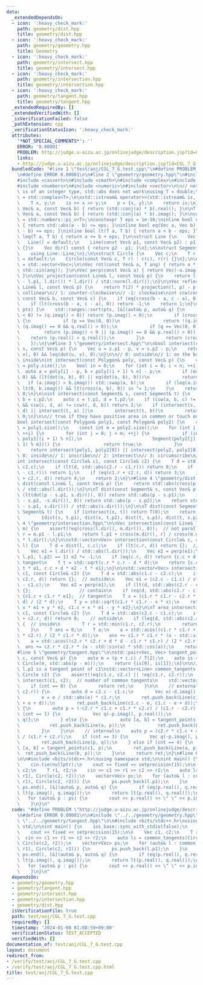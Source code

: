 ```yaml
---
data:
  _extendedDependsOn:
  - icon: ':heavy_check_mark:'
    path: geometry/dist.hpp
    title: geometry/dist.hpp
  - icon: ':heavy_check_mark:'
    path: geometry/geometry.hpp
    title: Geometry
  - icon: ':heavy_check_mark:'
    path: geometry/intersect.hpp
    title: geometry/intersect.hpp
  - icon: ':heavy_check_mark:'
    path: geometry/intersection.hpp
    title: geometry/intersection.hpp
  - icon: ':heavy_check_mark:'
    path: geometry/tangent.hpp
    title: geometry/tangent.hpp
  _extendedRequiredBy: []
  _extendedVerifiedWith: []
  _isVerificationFailed: false
  _pathExtension: cpp
  _verificationStatusIcon: ':heavy_check_mark:'
  attributes:
    '*NOT_SPECIAL_COMMENTS*': ''
    ERROR: '0.00001'
    PROBLEM: http://judge.u-aizu.ac.jp/onlinejudge/description.jsp?id=CGL_7_G
    links:
    - http://judge.u-aizu.ac.jp/onlinejudge/description.jsp?id=CGL_7_G
  bundledCode: "#line 1 \"test/aoj/CGL_7_G.test.cpp\"\n#define PROBLEM \"http://judge.u-aizu.ac.jp/onlinejudge/description.jsp?id=CGL_7_G\"\
    \n#define ERROR 0.00001\n\n#line 2 \"geometry/geometry.hpp\"\n#include <algorithm>\n\
    #include <cassert>\n#include <cmath>\n#include <complex>\n#include <iostream>\n\
    #include <numbers>\n#include <numeric>\n#include <vector>\n\n// note that if T\
    \ is of an integer type, std::abs does not work\nusing T = double;\nusing Vec\
    \ = std::complex<T>;\n\nstd::istream& operator>>(std::istream& is, Vec& p) {\n\
    \    T x, y;\n    is >> x >> y;\n    p = {x, y};\n    return is;\n}\n\nT dot(const\
    \ Vec& a, const Vec& b) { return (std::conj(a) * b).real(); }\n\nT cross(const\
    \ Vec& a, const Vec& b) { return (std::conj(a) * b).imag(); }\n\nconstexpr T PI\
    \ = std::numbers::pi_v<T>;\nconstexpr T eps = 1e-10;\ninline bool eq(T a, T b)\
    \ { return std::abs(a - b) <= eps; }\ninline bool eq(Vec a, Vec b) { return std::abs(a\
    \ - b) <= eps; }\ninline bool lt(T a, T b) { return a < b - eps; }\ninline bool\
    \ leq(T a, T b) { return a <= b + eps; }\n\nstruct Line {\n    Vec p1, p2;\n \
    \   Line() = default;\n    Line(const Vec& p1, const Vec& p2) : p1(p1), p2(p2)\
    \ {}\n    Vec dir() const { return p2 - p1; }\n};\n\nstruct Segment : Line {\n\
    \    using Line::Line;\n};\n\nstruct Circle {\n    Vec c;\n    T r;\n    Circle()\
    \ = default;\n    Circle(const Vec& c, T r) : c(c), r(r) {}\n};\n\nusing Polygon\
    \ = std::vector<Vec>;\n\nVec rot(const Vec& a, T ang) { return a * Vec(std::cos(ang),\
    \ std::sin(ang)); }\n\nVec perp(const Vec& a) { return Vec(-a.imag(), a.real());\
    \ }\n\nVec projection(const Line& l, const Vec& p) {\n    return l.p1 + dot(p\
    \ - l.p1, l.dir()) * l.dir() / std::norm(l.dir());\n}\n\nVec reflection(const\
    \ Line& l, const Vec& p) {\n    return T(2) * projection(l, p) - p;\n}\n\n// 0:\
    \ collinear\n// 1: counter-clockwise\n// -1: clockwise\nint ccw(const Vec& a,\
    \ const Vec& b, const Vec& c) {\n    if (eq(cross(b - a, c - a), 0)) return 0;\n\
    \    if (lt(cross(b - a, c - a), 0)) return -1;\n    return 1;\n}\n\nvoid sort_by_arg(std::vector<Vec>&\
    \ pts) {\n    std::ranges::sort(pts, [&](auto& p, auto& q) {\n        if ((p.imag()\
    \ < 0) != (q.imag() < 0)) return (p.imag() < 0);\n        if (cross(p, q) == 0)\
    \ {\n            if (p == Vec(0, 0))\n                return !(q.imag() < 0 ||\
    \ (q.imag() == 0 && q.real() > 0));\n            if (q == Vec(0, 0))\n       \
    \         return (p.imag() < 0 || (p.imag() == 0 && p.real() > 0));\n        \
    \    return (p.real() > q.real());\n        }\n        return (cross(p, q) > 0);\n\
    \    });\n}\n#line 3 \"geometry/intersect.hpp\"\n\nbool intersect(const Segment&\
    \ s, const Vec& p) {\n    Vec u = s.p1 - p, v = s.p2 - p;\n    return eq(cross(u,\
    \ v), 0) && leq(dot(u, v), 0);\n}\n\n// 0: outside\n// 1: on the border\n// 2:\
    \ inside\nint intersect(const Polygon& poly, const Vec& p) {\n    const int n\
    \ = poly.size();\n    bool in = 0;\n    for (int i = 0; i < n; ++i) {\n      \
    \  auto a = poly[i] - p, b = poly[(i + 1) % n] - p;\n        if (eq(cross(a, b),\
    \ 0) && (lt(dot(a, b), 0) || eq(dot(a, b), 0)))\n            return 1;\n     \
    \   if (a.imag() > b.imag()) std::swap(a, b);\n        if (leq(a.imag(), 0) &&\
    \ lt(0, b.imag()) && lt(cross(a, b), 0)) in ^= 1;\n    }\n    return in ? 2 :\
    \ 0;\n}\n\nint intersect(const Segment& s, const Segment& t) {\n    auto a = s.p1,\
    \ b = s.p2;\n    auto c = t.p1, d = t.p2;\n    if (ccw(a, b, c) != ccw(a, b, d)\
    \ && ccw(c, d, a) != ccw(c, d, b)) return 2;\n    if (intersect(s, c) || intersect(s,\
    \ d) || intersect(t, a) ||\n        intersect(t, b))\n        return 1;\n    return\
    \ 0;\n}\n\n// true if they have positive area in common or touch on the border\n\
    bool intersect(const Polygon& poly1, const Polygon& poly2) {\n    const int n\
    \ = poly1.size();\n    const int m = poly2.size();\n    for (int i = 0; i < n;\
    \ ++i) {\n        for (int j = 0; j < m; ++j) {\n            if (intersect(Segment(poly1[i],\
    \ poly1[(i + 1) % n]),\n                          Segment(poly2[j], poly2[(j +\
    \ 1) % m]))) {\n                return true;\n            }\n        }\n    }\n\
    \    return intersect(poly1, poly2[0]) || intersect(poly2, poly1[0]);\n}\n\n//\
    \ 0: inside\n// 1: inscribe\n// 2: intersect\n// 3: circumscribe\n// 4: outside\n\
    int intersect(const Circle& c1, const Circle& c2) {\n    T d = std::abs(c1.c -\
    \ c2.c);\n    if (lt(d, std::abs(c2.r - c1.r))) return 0;\n    if (eq(d, std::abs(c2.r\
    \ - c1.r))) return 1;\n    if (eq(c1.r + c2.r, d)) return 3;\n    if (lt(c1.r\
    \ + c2.r, d)) return 4;\n    return 2;\n}\n#line 4 \"geometry/dist.hpp\"\n\nT\
    \ dist(const Line& l, const Vec& p) {\n    return std::abs(cross(p - l.p1, l.dir()))\
    \ / std::abs(l.dir());\n}\n\nT dist(const Segment& s, const Vec& p) {\n    if\
    \ (lt(dot(p - s.p1, s.dir()), 0)) return std::abs(p - s.p1);\n    if (lt(dot(p\
    \ - s.p2, -s.dir()), 0)) return std::abs(p - s.p2);\n    return std::abs(cross(p\
    \ - s.p1, s.dir())) / std::abs(s.dir());\n}\n\nT dist(const Segment& s, const\
    \ Segment& t) {\n    if (intersect(s, t)) return T(0);\n    return std::min(\n\
    \        {dist(s, t.p1), dist(s, t.p2), dist(t, s.p1), dist(t, s.p2)});\n}\n#line\
    \ 4 \"geometry/intersection.hpp\"\n\nVec intersection(const Line& l, const Line&\
    \ m) {\n    assert(!eq(cross(l.dir(), m.dir()), 0));  // not parallel\n    Vec\
    \ r = m.p1 - l.p1;\n    return l.p1 + cross(m.dir(), r) / cross(m.dir(), l.dir())\
    \ * l.dir();\n}\n\nstd::vector<Vec> intersection(const Circle& c, const Line&\
    \ l) {\n    T d = dist(l, c.c);\n    if (lt(c.r, d)) return {};  // no intersection\n\
    \    Vec e1 = l.dir() / std::abs(l.dir());\n    Vec e2 = perp(e1);\n    if (ccw(c.c,\
    \ l.p1, l.p2) == 1) e2 *= -1;\n    if (eq(c.r, d)) return {c.c + d * e2};  //\
    \ tangent\n    T t = std::sqrt(c.r * c.r - d * d);\n    return {c.c + d * e2 +\
    \ t * e1, c.c + d * e2 - t * e1};\n}\n\nstd::vector<Vec> intersection(const Circle&\
    \ c1, const Circle& c2) {\n    T d = std::abs(c1.c - c2.c);\n    if (lt(c1.r +\
    \ c2.r, d)) return {};  // outside\n    Vec e1 = (c2.c - c1.c) / std::abs(c2.c\
    \ - c1.c);\n    Vec e2 = perp(e1);\n    if (lt(d, std::abs(c2.r - c1.r))) return\
    \ {};                  // contain\n    if (eq(d, std::abs(c2.r - c1.r))) return\
    \ {c1.c + c1.r * e1};  // tangent\n    T x = (c1.r * c1.r - c2.r * c2.r + d *\
    \ d) / (2 * d);\n    T y = std::sqrt(c1.r * c1.r - x * x);\n    return {c1.c +\
    \ x * e1 + y * e2, c1.c + x * e1 - y * e2};\n}\n\nT area_intersection(const Circle&\
    \ c1, const Circle& c2) {\n    T d = std::abs(c2.c - c1.c);\n    if (leq(c1.r\
    \ + c2.r, d)) return 0;    // outside\n    if (leq(d, std::abs(c2.r - c1.r)))\
    \ {  // inside\n        T r = std::min(c1.r, c2.r);\n        return PI * r * r;\n\
    \    }\n    T ans = 0;\n    T a;\n    a = std::acos((c1.r * c1.r + d * d - c2.r\
    \ * c2.r) / (2 * c1.r * d));\n    ans += c1.r * c1.r * (a - std::sin(a) * std::cos(a));\n\
    \    a = std::acos((c2.r * c2.r + d * d - c1.r * c1.r) / (2 * c2.r * d));\n  \
    \  ans += c2.r * c2.r * (a - std::sin(a) * std::cos(a));\n    return ans;\n}\n\
    #line 5 \"geometry/tangent.hpp\"\n\nstd::pair<Vec, Vec> tangent_points(const Circle&\
    \ c, const Vec& p) {\n    auto m = (p + c.c) / T(2);\n    auto is = intersection(c,\
    \ Circle(m, std::abs(p - m)));\n    return {is[0], is[1]};\n}\n\n// for each l,\
    \ l.p1 is a tangent point of c1\nstd::vector<Line> common_tangents(Circle c1,\
    \ Circle c2) {\n    assert(!eq(c1.c, c2.c) || !eq(c1.r, c2.r));\n    int cnt =\
    \ intersect(c1, c2);  // number of common tangents\n    std::vector<Line> ret;\n\
    \    if (cnt == 0) {\n        return ret;\n    }\n\n    // external\n    if (eq(c1.r,\
    \ c2.r)) {\n        auto d = c2.c - c1.c;\n        Vec e(-d.imag(), d.real());\n\
    \        e = e / std::abs(e) * c1.r;\n        ret.push_back(Line(c1.c + e, c1.c\
    \ + e + d));\n        ret.push_back(Line(c1.c - e, c1.c - e + d));\n    } else\
    \ {\n        auto p = (-c2.r * c1.c + c1.r * c2.c) / (c1.r - c2.r);\n        if\
    \ (cnt == 1) {\n            Vec q(-p.imag(), p.real());\n            return {Line(p,\
    \ q)};\n        } else {\n            auto [a, b] = tangent_points(c1, p);\n \
    \           ret.push_back(Line(a, p));\n            ret.push_back(Line(b, p));\n\
    \        }\n    }\n\n    // internal\n    auto p = (c2.r * c1.c + c1.r * c2.c)\
    \ / (c1.r + c2.r);\n    if (cnt == 3) {\n        Vec q(-p.imag(), p.real());\n\
    \        ret.push_back(Line(p, q));\n    } else if (cnt == 4) {\n        auto\
    \ [a, b] = tangent_points(c1, p);\n        ret.push_back(Line(a, p));\n      \
    \  ret.push_back(Line(b, p));\n    }\n\n    return ret;\n}\n#line 6 \"test/aoj/CGL_7_G.test.cpp\"\
    \n\n#include <bits/stdc++.h>\nusing namespace std;\n\nint main() {\n    ios_base::sync_with_stdio(false);\n\
    \    cin.tie(nullptr);\n    cout << fixed << setprecision(15);\n\n    Vec c1,\
    \ c2;\n    T r1, r2;\n    cin >> c1 >> r1 >> c2 >> r2;\n    auto ls = common_tangents(Circle(c1,\
    \ r1), Circle(c2, r2));\n    vector<Vec> ps;\n    for (auto& l : common_tangents(Circle(c1,\
    \ r1), Circle(c2, r2))) {\n        ps.push_back(l.p1);\n    }\n    sort(ps.begin(),\
    \ ps.end(), [&](auto& p, auto& q) {\n        if (eq(p.real(), q.real())) return\
    \ lt(p.imag(), q.imag());\n        return lt(p.real(), q.real());\n    });\n \
    \   for (auto& p : ps) {\n        cout << p.real() << \" \" << p.imag() << endl;\n\
    \    }\n}\n"
  code: "#define PROBLEM \"http://judge.u-aizu.ac.jp/onlinejudge/description.jsp?id=CGL_7_G\"\
    \n#define ERROR 0.00001\n\n#include \"../../geometry/geometry.hpp\"\n#include\
    \ \"../../geometry/tangent.hpp\"\n\n#include <bits/stdc++.h>\nusing namespace\
    \ std;\n\nint main() {\n    ios_base::sync_with_stdio(false);\n    cin.tie(nullptr);\n\
    \    cout << fixed << setprecision(15);\n\n    Vec c1, c2;\n    T r1, r2;\n  \
    \  cin >> c1 >> r1 >> c2 >> r2;\n    auto ls = common_tangents(Circle(c1, r1),\
    \ Circle(c2, r2));\n    vector<Vec> ps;\n    for (auto& l : common_tangents(Circle(c1,\
    \ r1), Circle(c2, r2))) {\n        ps.push_back(l.p1);\n    }\n    sort(ps.begin(),\
    \ ps.end(), [&](auto& p, auto& q) {\n        if (eq(p.real(), q.real())) return\
    \ lt(p.imag(), q.imag());\n        return lt(p.real(), q.real());\n    });\n \
    \   for (auto& p : ps) {\n        cout << p.real() << \" \" << p.imag() << endl;\n\
    \    }\n}\n"
  dependsOn:
  - geometry/geometry.hpp
  - geometry/tangent.hpp
  - geometry/intersect.hpp
  - geometry/intersection.hpp
  - geometry/dist.hpp
  isVerificationFile: true
  path: test/aoj/CGL_7_G.test.cpp
  requiredBy: []
  timestamp: '2024-01-08 01:08:59+09:00'
  verificationStatus: TEST_ACCEPTED
  verifiedWith: []
documentation_of: test/aoj/CGL_7_G.test.cpp
layout: document
redirect_from:
- /verify/test/aoj/CGL_7_G.test.cpp
- /verify/test/aoj/CGL_7_G.test.cpp.html
title: test/aoj/CGL_7_G.test.cpp
---
```


